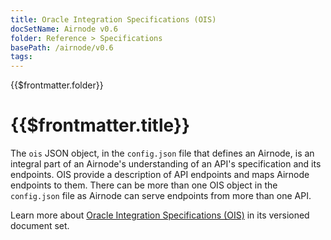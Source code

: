 ```yaml
---
title: Oracle Integration Specifications (OIS)
docSetName: Airnode v0.6
folder: Reference > Specifications
basePath: /airnode/v0.6
tags:
---
```


<TitleSpan>{{$frontmatter.folder}}</TitleSpan>

# {{$frontmatter.title}}

<VersionWarning/>

<!--TocHeader /> <TOC class="table-of-contents" :include-level="[2,3]" /-->

The `ois` JSON object, in the `config.json` file that defines an Airnode, is an
integral part of an Airnode's understanding of an API's specification and its
endpoints. OIS provide a description of API endpoints and maps Airnode endpoints
to them. There can be more than one OIS object in the `config.json` file as
Airnode can serve endpoints from more than one API.

Learn more about [Oracle Integration Specifications (OIS)](/ois/v1.0/) in its
versioned document set.
